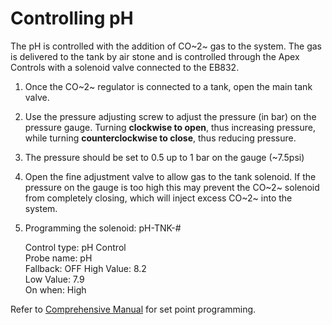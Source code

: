 # Controlling pH

The pH is controlled with the addition of CO~2~ gas to the system. The gas is delivered to the tank by air stone and is controlled through the Apex Controls with a solenoid valve connected to the EB832.

1. Once the CO~2~ regulator is connected to a tank, open the main tank valve.
2. Use the pressure adjusting screw to adjust the pressure (in bar) on the pressure gauge. Turning **clockwise to open**, thus increasing pressure, while turning **counterclockwise to close**, thus reducing pressure.
3. The pressure should be set to 0.5 up to 1 bar on the gauge (~7.5psi)
4. Open the fine adjustment valve to allow gas to the tank solenoid. If the pressure on the gauge is too high this may prevent the CO~2~ solenoid from completely closing, which will inject excess CO~2~ into the system.
5. Programming the solenoid: pH-TNK-#

   Control type: pH Control  
   Probe name: pH  
   Fallback: OFF High Value: 8.2  
   Low Value: 7.9  
   On when: High

Refer to [Comprehensive Manual](https://github.com/SilbigerLab/Mesocosm_User_Manual/tree/7503b88686aef920c4a4ed473b1efe37b34dae10/Manuals/Apex_Comprehensive_Reference_Manual.pdf) for set point programming.

